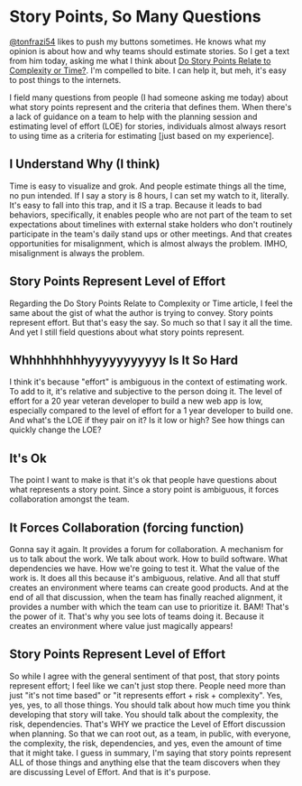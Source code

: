 # Story Points, So Many Questions

[@tonfrazi54](https://twitter.com/tonfrazi54) likes to push my buttons sometimes. He knows what my opinion is about how and why teams should estimate stories. So I get a text from him today, asking me what I think about [Do Story Points Relate to Complexity or Time?](https://www.infoq.com/news/2010/07/story-points-complexity-effort). I'm compelled to bite. I can help it, but meh, it's easy to post things to the internets.

I field many questions from people (I had someone asking me today) about what story points represent and the criteria that defines them. When there's a lack of guidance on a team to help with the planning session and estimating level of effort (LOE) for stories, individuals almost always resort to using time as a criteria for estimating [just based on my experience].

## I Understand Why (I think)

Time is easy to visualize and grok. And people estimate things all the time, no pun intended. If I say a story is 8 hours, I can set my watch to it, literally. It's easy to fall into this trap, and it IS a trap. Because it leads to bad behaviors, specifically, it enables people who are not part of the team to set expectations about timelines with external stake holders who don't routinely participate in the team's daily stand ups or other meetings. And that creates opportunities for misalignment, which is almost always the problem. IMHO, misalignment is always the problem.

## Story Points Represent Level of Effort

Regarding the Do Story Points Relate to Complexity or Time article, I feel the same about the gist of what the author is trying to convey. Story points represent effort. But that's easy the say. So much so that I say it all the time. And yet I still field questions about what story points represent.

## Whhhhhhhhhyyyyyyyyyyy Is It So Hard

I think it's because "effort" is ambiguous in the context of estimating work. To add to it, it's relative and subjective to the person doing it. The level of effort for a 20 year veteran developer to build a new web app is low, especially compared to the level of effort for a 1 year developer to build one. And what's the LOE if they pair on it? Is it low or high? See how things can quickly change the LOE?

## It's Ok

The point I want to make is that it's ok that people have questions about what represents a story point. Since a story point is ambiguous, it forces collaboration amongst the team.

## It Forces Collaboration (forcing function)

Gonna say it again. It provides a forum for collaboration. A mechanism for us to talk about the work. We talk about work. How to build software. What dependencies we have. How we're going to test it. What the value of the work is. It does all this because it's ambiguous, relative. And all that stuff creates an environment where teams can create good products. And at the end of all that discussion, when the team has finally reached alignment, it provides a number with which the team can use to prioritize it. BAM! That's the power of it. That's why you see lots of teams doing it. Because it creates an environment where value just magically appears!

## Story Points Represent Level of Effort

So while I agree with the general sentiment of that post, that story points represent effort; I feel like we can't just stop there. People need more than just "it's not time based" or "it represents effort + risk + complexity". Yes, yes, yes, to all those things. You should talk about how much time you think developing that story will take. You should talk about the complexity, the risk, dependencies. That's WHY we practice the Level of Effort discussion when planning. So that we can root out, as a team, in public, with everyone, the complexity, the risk, dependencies, and yes, even the amount of time that it might take. I guess in summary, I'm saying that story points represent ALL of those things and anything else that the team discovers when they are discussing Level of Effort. And that is it's purpose.

<script server>
    export default {
        layout: './layouts/post.html',
        image: '',
        title: 'Story Points, So Many Questions',
        excerpt: "Tony likes to push my buttons sometimes. He knows what my opinion is about how and why teams should estimate stories. So I get a text from him today, asking me what I think about Do Story Points Relate to Complexity or Time?. I'm compelled to bite. I can help it, but meh, it's easy to post things to the internets.",
        shouldPublish: true,
        uri: '/blog/2016/storypoints-so-many-questions.html',
        tags: ['story', 'points', 'scrum'],
        published: new Date('2016-08-01T16:43:08.111Z')
    }
</script>
